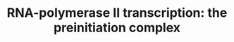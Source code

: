 ---
annotations:
- id: PW:0000127
  parent: regulatory pathway
  type: Pathway Ontology
  value: RNA polymerase II transcription pathway
- id: PW:0000004
  parent: regulatory pathway
  type: Pathway Ontology
  value: regulatory pathway
authors:
- Jmlohmann
- Egonw
- Khanspers
- Duan
- Fehrhart
citedin: ''
communities:
- RareDiseases
description: 'This pathway shows the molecular details about the RNA Polymerase II
  transcription: the preinitiation complex. These processes are involved in the Tessadori-Bicknell-van
  Haaften syndrome 3 (TEBINVAD) - for an overview of this syndrome see [WP5575](http://wikipathways.org/instance/WP5575).'
last-edited: 2025-08-12
ndex: null
organisms:
- Homo sapiens
redirect_from:
- /index.php/Pathway:WP5563
- /instance/WP5563
- /instance/WP5563_r140339
revision: r140339
schema-jsonld:
- '@context': https://schema.org/
  '@id': https://wikipathways.github.io/pathways/WP5563.html
  '@type': Dataset
  creator:
    '@type': Organization
    name: WikiPathways
  description: 'This pathway shows the molecular details about the RNA Polymerase
    II transcription: the preinitiation complex. These processes are involved in the
    Tessadori-Bicknell-van Haaften syndrome 3 (TEBINVAD) - for an overview of this
    syndrome see [WP5575](http://wikipathways.org/instance/WP5575).'
  keywords:
  - CCNC
  - CDK8
  - CTDP1
  - ELK1
  - ERCC3
  - GTF2A1
  - GTF2B
  - GTF2E2
  - GTF2F1
  - MED1
  - MED10
  - MED11
  - MED12
  - MED13
  - MED14
  - MED15
  - MED16
  - MED17
  - MED18
  - MED19
  - MED20
  - MED21
  - MED22
  - MED23
  - MED24
  - MED25
  - MED26
  - MED27
  - MED28
  - MED29
  - MED30
  - MED31
  - MED4
  - MED6
  - MED7
  - MED8
  - MED9
  - NELFA
  - NELFB
  - NELFCD
  - NELFE
  - POLR2A
  - POLR2B
  - POLR2C
  - POLR2D
  - POLR2E
  - POLR2F
  - POLR2G
  - POLR2H
  - POLR2I
  - POLR2J
  - POLR2K
  - POLR2L
  - POLR2M
  - TAF1
  - TAF10
  - TAF11
  - TAF12
  - TAF13
  - TAF2
  - TAF3
  - TAF4
  - TAF5
  - TAF6
  - TAF7
  - TAF8
  - TAF9
  - TBP
  - THRA
  license: CC0
  name: 'RNA-polymerase II transcription: the preinitiation complex'
seo: CreativeWork
title: 'RNA-polymerase II transcription: the preinitiation complex'
wpid: WP5563
---